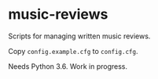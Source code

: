 # music-reviews

Scripts for managing written music reviews.

Copy `config.example.cfg` to `config.cfg`.

Needs Python 3.6. Work in progress.
